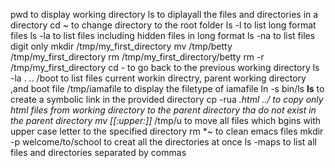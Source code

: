 pwd to display working directory
ls to diplayall the files and directories in a directory
cd ~ to change directory to the root folder
ls -l to list long format files
ls -la to list files including hidden files in long format
ls -na to list files digit only
mkdir /tmp/my_first_directory
mv /tmp/betty /tmp/my_first_directory
rm /tmp/my_first_directory/betty
rm -r /tmp/my_first_directory
cd - to go back to the previous working directory
ls -la . .. /boot to list files current workin directry, parent working directory ,and boot
file /tmp/iamafile to display the filetype of iamafile
ln -s bin/ls __ls__ to create a symbolic link in the provided directory
cp -rua *.html ../ to copy only html files from working directory to the parent directory tha do not exist in the parent directory
mv [[:upper:]]* /tmp/u to move all files which bgins with upper case letter to the specified directory
rm *~ to clean emacs files
mkdir -p welcome/to/school to creat all the directories at once
ls -maps to list all files and directories separated by commas
